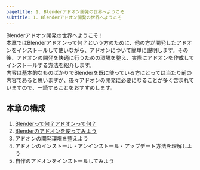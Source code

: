 ```yaml
---
pagetitle: 1. Blenderアドオン開発の世界へようこそ
subtitle: 1. Blenderアドオン開発の世界へようこそ
---
```


Blenderアドオン開発の世界へようこそ！  
本章ではBlenderアドオンって何？という方のために、他の方が開発したアドオンをインストールして使いながら、アドオンについて簡単に説明します。その後、アドオンの開発を快適に行うための環境を整え、実際にアドオンを作成してインストールする方法を紹介します。  
内容は基本的なものばかりでBlenderを既に使っている方にとっては当たり前の内容であると思いますが、後々アドオンの開発に必要になることが多く含まれていますので、一読することをおすすめします。

## 本章の構成

1. [Blenderって何？アドオンって何？](01_What_is_Blender_What_is_Add-on.html)
2. [Blenderのアドオンを使ってみよう](02_Use_Blender_Add-on.html)
3. アドオンの開発環境を整えよう
4. アドオンのインストール・アンインストール・アップデート方法を理解しよう
5. 自作のアドオンをインストールしてみよう
